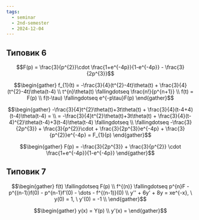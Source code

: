 ```yaml
---
tags:
  - seminar
  - 2nd-semester
  - 2024-12-04
---
```


## Типовик 6

$$F(p) = \frac{3}{p^{2}}\cdot \frac{1+e^{-4p}}{1-e^{-4p}} - \frac{3}{2p^{3}}$$

$$\begin{gather}
f_{1}(t) = -\frac{3}{4}(t^{2}-4t)\theta(t) + \frac{3}{4}(t^{2}-4t)\theta(t-4) \\
t^{n}\theta(t) \fallingdotseq \frac{n!}{p^{n+1}} \\
f(t) = F(p) \\
f(t-\tau) \fallingdotseq e^{-p\tau}F(p)
\end{gather}$$

$$\begin{gather}
-\frac{3}{4}t^{2}\theta(t)+3t\theta(t) + \frac{3}{4}(t-4+4)(t-4)\theta(t-4) = \\ 
= -\frac{3}{4}t^{2}\theta(t)+3t\theta(t) + \frac{3}{4}(t-4)^{2}\theta(t-4)+3(t-4)\theta(t-4) \fallingdotseq \\ 
\fallingdotseq -\frac{3}{2p^{3}} + \frac{3}{p^{2}}\cdot + \frac{3}{2p^{3}}e^{-4p} + \frac{3}{p^{2}}e^{-4p} = F_{1}(p)
\end{gather}$$

$$\begin{gather}
F(p) = -\frac{3}{2p^{3}} + \frac{3}{p^{2}} \cdot \frac{1+e^{-4p}}{1-e^{-4p}}
\end{gather}$$

## Типовик 7

$$\begin{gather}
f(t) \fallingdotseq F(p) \\
f^{(n)} \fallingdotseq p^{n}F - p^{(n-1)}f(0) - p^{n-1}f'(0) - \dots - f^{(n-1)}(0) \\
y'' + 6y' + 8y = xe^{-x}, \ y(0) = 1, \ y'(0) = -1 \\
\end{gather}$$

$$\begin{gather}
y(x) = Y(p) \\
y'(x) = 
\end{gather}$$